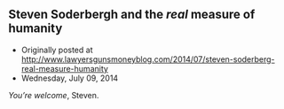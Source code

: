 ## Steven Soderbergh and the <em>real</em> measure of humanity

 * Originally posted at http://www.lawyersgunsmoneyblog.com/2014/07/steven-soderberg-real-measure-humanity
 * Wednesday, July 09, 2014

_You’re welcome_, Steven.